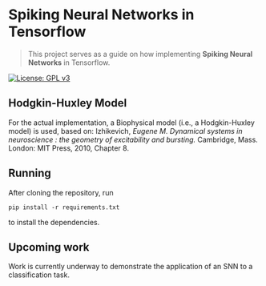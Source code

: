 # Spiking Neural Networks in Tensorflow
> This project serves as a guide on how implementing **Spiking Neural Networks** in Tensorflow. 

[![License: GPL v3](https://img.shields.io/badge/License-GPL%20v3-blue.svg)](https://www.gnu.org/licenses/gpl-3.0)

## Hodgkin-Huxley Model

For the actual implementation, a Biophysical model (i.e., a Hodgkin-Huxley model) is used, based on:  Izhikevich, *Eugene M. Dynamical systems in neuroscience : the geometry of excitability and bursting.* Cambridge, Mass. London: MIT Press, 2010, Chapter 8.

## Running

After cloning the repository, run

```
pip install -r requirements.txt
```
to install the dependencies.  

## Upcoming work

Work is currently underway to demonstrate the application of an SNN to a classification task.

